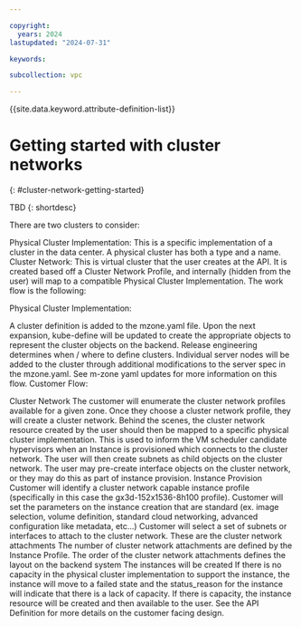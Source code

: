```yaml
---

copyright:
  years: 2024
lastupdated: "2024-07-31"

keywords:

subcollection: vpc

---
```


{{site.data.keyword.attribute-definition-list}}

# Getting started with cluster networks
{: #cluster-network-getting-started}

TBD
{: shortdesc}


There are two clusters to consider:

Physical Cluster Implementation: This is a specific implementation of a cluster in the data center. A physical cluster has both a type and a name.
Cluster Network: This is virtual cluster that the user creates at the API. It is created based off a Cluster Network Profile, and internally (hidden from the user) will map to a compatible Physical Cluster Implementation.
The work flow is the following:

Physical Cluster Implementation:

A cluster definition is added to the mzone.yaml file.
Upon the next expansion, kube-define will be updated to create the appropriate objects to represent the cluster objects on the backend.
Release engineering determines when / where to define clusters.
Individual server nodes will be added to the cluster through additional modifications to the server spec in the mzone.yaml.
See m-zone yaml updates for more information on this flow.
Customer Flow:

Cluster Network
The customer will enumerate the cluster network profiles available for a given zone.
Once they choose a cluster network profile, they will create a cluster network.
Behind the scenes, the cluster network resource created by the user should then be mapped to a specific physical cluster implementation.
This is used to inform the VM scheduler candidate hypervisors when an Instance is provisioned which connects to the cluster network.
The user will then create subnets as child objects on the cluster network.
The user may pre-create interface objects on the cluster network, or they may do this as part of instance provision.
Instance Provision
Customer will identify a cluster network capable instance profile (specifically in this case the gx3d-152x1536-8h100 profile).
Customer will set the parameters on the instance creation that are standard (ex. image selection, volume definition, standard cloud networking, advanced configuration like metadata, etc...)
Customer will select a set of subnets or interfaces to attach to the cluster network. These are the cluster network attachments
The number of cluster network attachments are defined by the Instance Profile.
The order of the cluster network attachments defines the layout on the backend system
The instances will be created
If there is no capacity in the physical cluster implementation to support the instance, the instance will move to a failed state and the status_reason for the instance will indicate that there is a lack of capacity.
If there is capacity, the instance resource will be created and then available to the user.
See the API Definition for more details on the customer facing design.
